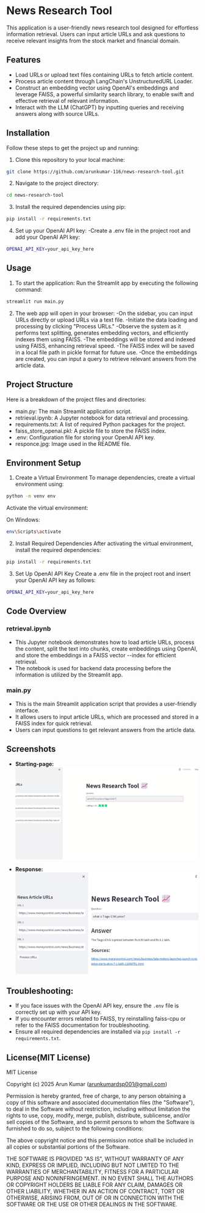 # News Research Tool

This application is a user-friendly news research tool designed for effortless information retrieval. Users can input article URLs and ask questions to receive relevant insights from the stock market and financial domain.


## Features

- Load URLs or upload text files containing URLs to fetch article content.
- Process article content through LangChain's UnstructuredURL Loader.
- Construct an embedding vector using OpenAI's embeddings and leverage FAISS, a powerful similarity search library, to enable swift and effective retrieval of relevant information.
- Interact with the LLM (ChatGPT) by inputting queries and receiving answers along with source URLs.

## Installation

Follow these steps to get the project up and running:

1. Clone this repository to your local machine:

```bash
git clone https://github.com/arunkumar-116/news-research-tool.git
```

2. Navigate to the project directory:
```bash
cd news-research-tool
```
3. Install the required dependencies using pip:
```bash
pip install -r requirements.txt
```

4. Set up your OpenAI API key:
   -Create a .env file in the project root and add your OpenAI API key:
```bash
OPENAI_API_KEY=your_api_key_here
```
## Usage

1. To start the application:
Run the Streamlit app by executing the following command:
```bash
streamlit run main.py

```
2. The web app will open in your browser:
  -On the sidebar, you can input URLs directly or upload URLs via a text file.
  -Initiate the data loading and processing by clicking "Process URLs."
  -Observe the system as it performs text splitting, generates embedding vectors, and efficiently indexes them using FAISS.
  -The embeddings will be stored and indexed using FAISS, enhancing retrieval speed.
  -The FAISS index will be saved in a local file path in pickle format for future use.
  -Once the embeddings are created, you can input a query to retrieve relevant answers from the article data.

## Project Structure
Here is a breakdown of the project files and directories:
  - main.py: The main Streamlit application script.
  - retrieval.ipynb: A Jupyter notebook for data retrieval and processing.
  - requirements.txt: A list of required Python packages for the project.
  - faiss_store_openai.pkl: A pickle file to store the FAISS index.
  - .env: Configuration file for storing your OpenAI API key.
  - responce.jpg: Image used in the README file.


## Environment Setup
1. Create a Virtual Environment
To manage dependencies, create a virtual environment using:

```bash
python -m venv env
```
Activate the virtual environment:

On Windows:
```bash
env\Scripts\activate
```
2. Install Required Dependencies
After activating the virtual environment, install the required dependencies:

```bash
pip install -r requirements.txt
```
3. Set Up OpenAI API Key
Create a .env file in the project root and insert your OpenAI API key as follows:

```bash
OPENAI_API_KEY=your_api_key_here
```

## Code Overview
### retrieval.ipynb
- This Jupyter notebook demonstrates how to load article URLs, process the content, split the text into chunks, create embeddings using OpenAI, and store the embeddings in a FAISS vector --index for efficient retrieval.
- The notebook is used for backend data processing before the information is utilized by the Streamlit app.

### main.py
- This is the main Streamlit application script that provides a user-friendly interface.
- It allows users to input article URLs, which are processed and stored in a FAISS index for quick retrieval.
- Users can input questions to get relevant answers from the article data.

## Screenshots

- **Starting-page:**
  ![Starting-page](screenshots/starting-page.png)

- **Response:**
  ![response](screenshots/response.jpg)


## Troubleshooting:
  - If you face issues with the OpenAI API key, ensure the `.env` file is correctly set up with your API key.
  - If you encounter errors related to FAISS, try reinstalling faiss-cpu or refer to the FAISS documentation for troubleshooting.
  - Ensure all required dependencies are installed via `pip install -r requirements.txt`.

## License(MIT License)
MIT License

Copyright (c) 2025 Arun Kumar (arunkumardsp001@gmail.com)

Permission is hereby granted, free of charge, to any person obtaining a copy
of this software and associated documentation files (the "Software"), to deal
in the Software without restriction, including without limitation the rights
to use, copy, modify, merge, publish, distribute, sublicense, and/or sell
copies of the Software, and to permit persons to whom the Software is
furnished to do so, subject to the following conditions:

The above copyright notice and this permission notice shall be included in all
copies or substantial portions of the Software.

THE SOFTWARE IS PROVIDED "AS IS", WITHOUT WARRANTY OF ANY KIND, EXPRESS OR
IMPLIED, INCLUDING BUT NOT LIMITED TO THE WARRANTIES OF MERCHANTABILITY,
FITNESS FOR A PARTICULAR PURPOSE AND NONINFRINGEMENT. IN NO EVENT SHALL THE
AUTHORS OR COPYRIGHT HOLDERS BE LIABLE FOR ANY CLAIM, DAMAGES OR OTHER
LIABILITY, WHETHER IN AN ACTION OF CONTRACT, TORT OR OTHERWISE, ARISING FROM,
OUT OF OR IN CONNECTION WITH THE SOFTWARE OR THE USE OR OTHER DEALINGS IN THE
SOFTWARE.

